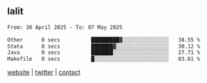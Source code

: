 ## lalit

<!--START_SECTION:waka-->

```txt
From: 30 April 2025 - To: 07 May 2025

Other      0 secs          █████████▓░░░░░░░░░░░░░░░   38.55 %
Stata      0 secs          ███████▓░░░░░░░░░░░░░░░░░   30.12 %
Java       0 secs          ███████░░░░░░░░░░░░░░░░░░   27.71 %
Makefile   0 secs          █░░░░░░░░░░░░░░░░░░░░░░░░   03.61 %
```

<!--END_SECTION:waka-->

[website](https://lalit.sh) | [twitter](https://x.com/@lalitcodes) | [contact](https://lalit.sh/contact)
